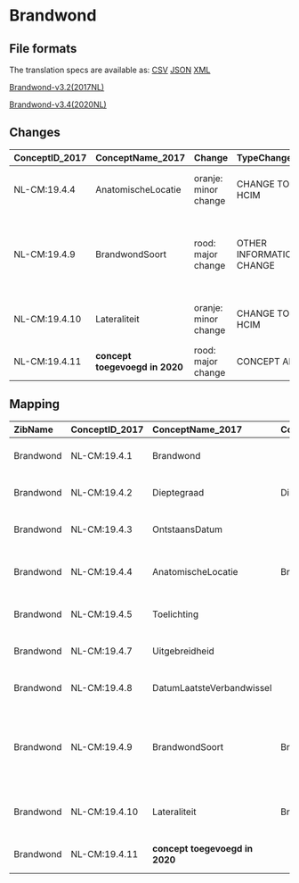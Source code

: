 # Brandwond
## File formats

The translation specs are available as: 
[CSV](../csv/Brandwond.csv) [JSON](../json/Brandwond.json) [XML](../xml/Brandwond.xml)



[Brandwond-v3.2(2017NL)](https://zibs.nl/wiki/Brandwond-v3.2(2017NL))

[Brandwond-v3.4(2020NL)](https://zibs.nl/wiki/Brandwond-v3.4(2020NL))









## Changes

| ConceptID_2017   | ConceptName_2017               | Change               | TypeChange                    | Impact_heen   | TRANSLATIE_spec_heen                                                                                                                                                 | Impact_terug   | TRANSLATIE_spec_terug                                                                                                                                                | Omschrijving                                                                                       |
|:-----------------|:-------------------------------|:---------------------|:------------------------------|:--------------|:---------------------------------------------------------------------------------------------------------------------------------------------------------------------|:---------------|:---------------------------------------------------------------------------------------------------------------------------------------------------------------------|:---------------------------------------------------------------------------------------------------|
| NL-CM:19.4.4     | AnatomischeLocatie             | oranje: minor change | CHANGE TO SUB HCIM            | Medium        | codelist [BrandwondAnatomischeLocatieCodelijst]->[LocatieCodelijst (http://decor.nictiz.nl/fhir/ValueSet/2.16.840.1.113883.2.4.3.11.60.40.2.20.7.1--20200901000000)] | Medium         | codelist [LocatieCodelijst (http://decor.nictiz.nl/fhir/ValueSet/2.16.840.1.113883.2.4.3.11.60.40.2.20.7.1--20200901000000)]->[BrandwondAnatomischeLocatieCodelijst] | nieuwe verwijzing naar sub-bouwsteen anatomischeLocatie                                            |
| NL-CM:19.4.9     | BrandwondSoort                 | rood: major change   | OTHER INFORMATIONMODEL CHANGE | Low           |                                                                                                                                                                      | Low            |                                                                                                                                                                      | erratum:Het element BrandwondSoort per ongeluk verwijderd in publicatie 2020 en is weer toegevoegd |
| NL-CM:19.4.10    | Lateraliteit                   | oranje: minor change | CHANGE TO SUB HCIM            | Medium        | codelist [BrandwondLateraliteitCodelijst]->[LateraliteitCodelijst (http://decor.nictiz.nl/fhir/ValueSet/2.16.840.1.113883.2.4.3.11.60.40.2.20.7.2--20200901000000)]  | Medium         | codelist [LateraliteitCodelijst (http://decor.nictiz.nl/fhir/ValueSet/2.16.840.1.113883.2.4.3.11.60.40.2.20.7.2--20200901000000)]->[BrandwondLateraliteitCodelijst]  | nieuwe verwijzing naar sub-bouwsteen anatomischeLocatie                                            |
| NL-CM:19.4.11    | **concept toegevoegd in 2020** | rood: major change   | CONCEPT ADDITION              | Low           |                                                                                                                                                                      | High           |                                                                                                                                                                      | Concept Wondfoto toegevoegd aan zib brandwond                                                      |

## Mapping

| ZibName   | ConceptID_2017   | ConceptName_2017               | Codelists_2017                       | Change                  | ConceptID_2020   | ConceptName_2020                  | Codelists_2020          | Bits     | Omschrijving                                                                                       | TypeChange                    | Impact_heen   | TRANSLATIE_spec_heen                                                                                                                                                 | Impact_terug   | TRANSLATIE_spec_terug                                                                                                                                                |
|:----------|:-----------------|:-------------------------------|:-------------------------------------|:------------------------|:-----------------|:----------------------------------|:------------------------|:---------|:---------------------------------------------------------------------------------------------------|:------------------------------|:--------------|:---------------------------------------------------------------------------------------------------------------------------------------------------------------------|:---------------|:---------------------------------------------------------------------------------------------------------------------------------------------------------------------|
| Brandwond | NL-CM:19.4.1     | Brandwond                      |                                      | groen: geen wijzigingen | NL-CM:19.4.1     | Brandwond                         |                         |          |                                                                                                    |                               |               |                                                                                                                                                                      |                | SNOMED CT: 125666000 Brandwond                                                                                                                                       |
| Brandwond | NL-CM:19.4.2     | Dieptegraad                    | DieptegraadCodelijst                 | groen: geen wijzigingen | NL-CM:19.4.2     | Dieptegraad                       | DieptegraadCodelijst    |          |                                                                                                    |                               |               |                                                                                                                                                                      |                |                                                                                                                                                                      |
| Brandwond | NL-CM:19.4.3     | OntstaansDatum                 |                                      | groen: geen wijzigingen | NL-CM:5.2.1      | Stoma                             |                         |          |                                                                                                    |                               |               |                                                                                                                                                                      |                |                                                                                                                                                                      |
| Brandwond | NL-CM:19.4.4     | AnatomischeLocatie             | BrandwondAnatomischeLocatieCodelijst | oranje: minor change    | NL-CM:19.1.14    | Locatie                           | LocatieCodelijst        | ZIB-1116 | nieuwe verwijzing naar sub-bouwsteen anatomischeLocatie                                            | CHANGE TO SUB HCIM            | Medium        | codelist [BrandwondAnatomischeLocatieCodelijst]->[LocatieCodelijst (http://decor.nictiz.nl/fhir/ValueSet/2.16.840.1.113883.2.4.3.11.60.40.2.20.7.1--20200901000000)] | Medium         | codelist [LocatieCodelijst (http://decor.nictiz.nl/fhir/ValueSet/2.16.840.1.113883.2.4.3.11.60.40.2.20.7.1--20200901000000)]->[BrandwondAnatomischeLocatieCodelijst] |
| Brandwond | NL-CM:19.4.5     | Toelichting                    |                                      | groen: geen wijzigingen | NL-CM:19.4.5     | Toelichting                       |                         |          |                                                                                                    |                               |               |                                                                                                                                                                      |                |                                                                                                                                                                      |
| Brandwond | NL-CM:19.4.7     | Uitgebreidheid                 |                                      | groen: geen wijzigingen | NL-CM:5.2.3      | StomaMateriaal::MedischHulpmiddel |                         |          |                                                                                                    |                               |               |                                                                                                                                                                      |                |                                                                                                                                                                      |
| Brandwond | NL-CM:19.4.8     | DatumLaatsteVerbandwissel      |                                      | groen: geen wijzigingen | NL-CM:19.4.8     | DatumLaatsteVerbandwissel         |                         |          |                                                                                                    |                               |               |                                                                                                                                                                      |                |                                                                                                                                                                      |
| Brandwond | NL-CM:19.4.9     | BrandwondSoort                 | BrandwondSoortCodelijst              | rood: major change      | NL-CM:19.4.9     | BrandwondSoort                    | BrandwondSoortCodelijst | ZIB-1296 | erratum:Het element BrandwondSoort per ongeluk verwijderd in publicatie 2020 en is weer toegevoegd | OTHER INFORMATIONMODEL CHANGE | Low           |                                                                                                                                                                      | Low            |                                                                                                                                                                      |
| Brandwond | NL-CM:19.4.10    | Lateraliteit                   | BrandwondLateraliteitCodelijst       | oranje: minor change    | NL-CM:19.1.14    | Lateraliteit                      | LateraliteitCodelijst   | ZIB-1116 | nieuwe verwijzing naar sub-bouwsteen anatomischeLocatie                                            | CHANGE TO SUB HCIM            | Medium        | codelist [BrandwondLateraliteitCodelijst]->[LateraliteitCodelijst (http://decor.nictiz.nl/fhir/ValueSet/2.16.840.1.113883.2.4.3.11.60.40.2.20.7.2--20200901000000)]  | Medium         | codelist [LateraliteitCodelijst (http://decor.nictiz.nl/fhir/ValueSet/2.16.840.1.113883.2.4.3.11.60.40.2.20.7.2--20200901000000)]->[BrandwondLateraliteitCodelijst]  |
| Brandwond | NL-CM:19.4.11    | **concept toegevoegd in 2020** |                                      | rood: major change      | NL-CM:19.4.11    | WondFoto                          |                         | ZIB-828  | Concept Wondfoto toegevoegd aan zib brandwond                                                      | CONCEPT ADDITION              | Low           |                                                                                                                                                                      | High           |                                                                                                                                                                      |

